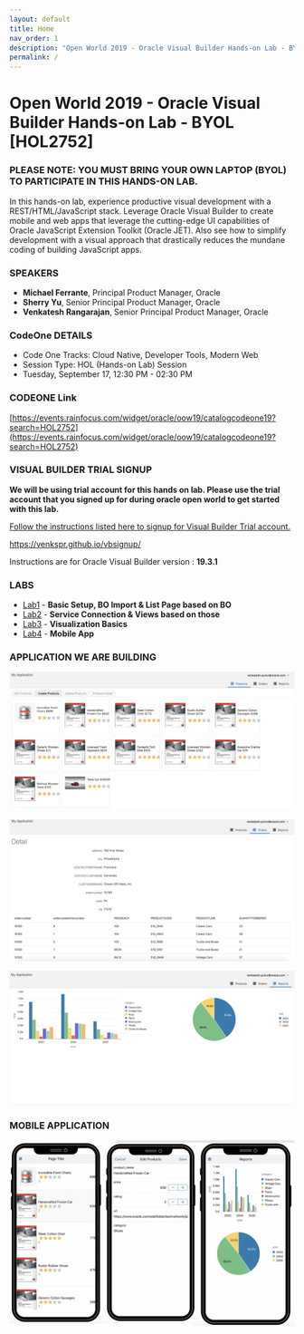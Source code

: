 ```yaml
---
layout: default
title: Home
nav_order: 1
description: "Open World 2019 - Oracle Visual Builder Hands-on Lab - BYOL [HOL2752]"
permalink: /
---
```

# Open World 2019 - Oracle Visual Builder Hands-on Lab - BYOL [HOL2752]
### PLEASE NOTE: YOU MUST BRING YOUR OWN LAPTOP (BYOL) TO PARTICIPATE IN THIS HANDS-ON LAB.
In this hands-on lab, experience productive visual development with a REST/HTML/JavaScript stack. Leverage Oracle Visual Builder to create mobile and web apps that leverage the cutting-edge UI capabilities of Oracle JavaScript Extension Toolkit (Oracle JET). Also see how to simplify development with a visual approach that drastically reduces the mundane coding of building JavaScript apps.

### SPEAKERS
* **Michael Ferrante**, Principal Product Manager, Oracle
* **Sherry Yu**, Senior Principal Product Manager, Oracle 
* **Venkatesh Rangarajan**, Senior Principal Product Manager, Oracle

### CodeOne DETAILS
* Code One Tracks: Cloud Native, Developer Tools, Modern Web
* Session Type: HOL (Hands-on Lab) Session
* Tuesday, September 17, 12:30 PM - 02:30 PM

### CODEONE Link
[https://events.rainfocus.com/widget/oracle/oow19/catalogcodeone19?search=HOL2752](https://events.rainfocus.com/widget/oracle/oow19/catalogcodeone19?search=HOL2752)

### VISUAL BUILDER TRIAL SIGNUP

**We will be using trial account for this hands on lab. Please use the trial account that you signed up for during oracle open world to get started with this lab.**

[Follow the instructions listed here to signup for Visual Builder Trial account. ](https://venkspr.github.io/vbsignup/)

https://venkspr.github.io/vbsignup/

Instructions are for Oracle Visual Builder version : **19.3.1**

### LABS
* [Lab1](lab1) - **Basic Setup, BO Import & List Page based on BO**
* [Lab2](lab2) - **Service Connection & Views based on those**
* [Lab3](lab3) - **Visualization Basics**
* [Lab4](lab4) - **Mobile App**

### APPLICATION WE ARE BUILDING

![image-20190901174313575](assets/image-20190901174313575.png)

![image-20190901174354132](assets/image-20190901174354132.png)



![image-20190901174417868](assets/image-20190901174417868.png)

### MOBILE APPLICATION

![image-20190902190159466](assets/image-20190902190159466.png)
